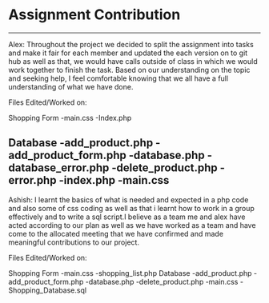 # Assignment Contribution
-----------------------------------------------------------------------------------------------------------------------------------------------------------------------------------
Alex:
Throughout the project we decided to split the assignment into tasks and make it fair for each member and updated the each version on to git hub as well as that, we would have calls outside of class in which we would work together to finish the task. Based on our understanding on the topic and seeking help, I feel comfortable knowing that we all have a full understanding of what we have done. 

Files Edited/Worked on:

Shopping Form
     -main.css
     -Index.php
     
Database
    -add_product.php
    -add_product_form.php
    -database.php
    -database_error.php
    -delete_product.php
    -error.php
    -index.php
    -main.css
---------------------------------------------------------------------------------------------------------------------------------------------------------------------------------
Ashish:
I learnt the basics of what is needed and expected in a php code and also some of css coding as well as that i learnt how to work in a group effectively and to write a sql script.I believe as a team me and alex have acted according to our plan as well as we have worked as a team and have come to the allocated meeting that we have confirmed and made meaningful contributions to our project.

Files Edited/Worked on:

Shopping Form
     -main.css
     -shopping_list.php
Database
    -add_product.php
    -add_product_form.php
    -database.php
    -delete_product.php
    -main.css
    -Shopping_Database.sql
